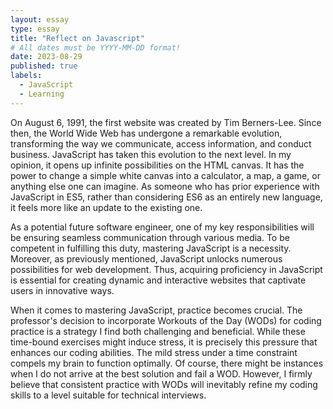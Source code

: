```yaml
---
layout: essay
type: essay
title: "Reflect on Javascript"
# All dates must be YYYY-MM-DD format!
date: 2023-08-29
published: true
labels:
  - JavaScript
  - Learning
---
```


On August 6, 1991, the first website was created by Tim Berners-Lee. Since then, the World Wide Web has undergone a remarkable evolution, transforming the way we communicate, access information, and conduct business. JavaScript has taken this evolution to the next level. In my opinion, it opens up infinite possibilities on the HTML canvas. It has the power to change a simple white canvas into a calculator, a map, a game, or anything else one can imagine. As someone who has prior experience with JavaScript in ES5, rather than considering ES6 as an entirely new language, it feels more like an update to the existing one. 

As a potential future software engineer, one of my key responsibilities will be ensuring seamless communication through various media. To be competent in fulfilling this duty, mastering JavaScript is a necessity. Moreover, as previously mentioned, JavaScript unlocks numerous possibilities for web development. Thus, acquiring proficiency in JavaScript is essential for creating dynamic and interactive websites that captivate users in innovative ways. 

When it comes to mastering JavaScript, practice becomes crucial. The professor's decision to incorporate Workouts of the Day (WODs) for coding practice is a strategy I find both challenging and beneficial. While these time-bound exercises might induce stress, it is precisely this pressure that enhances our coding abilities. The mild stress under a time constraint compels my brain to function optimally. Of course, there might be instances when I do not arrive at the best solution and fail a WOD. However, I firmly believe that consistent practice with WODs will inevitably refine my coding skills to a level suitable for technical interviews.
